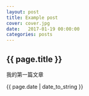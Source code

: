 ```yaml
---
layout: post
title: Example post
cover: cover.jpg
date:   2017-01-19 00:00:00
categories: posts
---
```


<h2>{{ page.title }}</h2>
<p>我的第一篇文章</p>
<p>{{ page.date | date_to_string }}</p>
